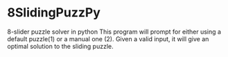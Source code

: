 # 8SlidingPuzzPy
8-slider puzzle solver in python
This program will prompt for either using a default puzzle(1) or a manual one (2).
Given a valid input, it will give an optimal solution to the sliding puzzle.

